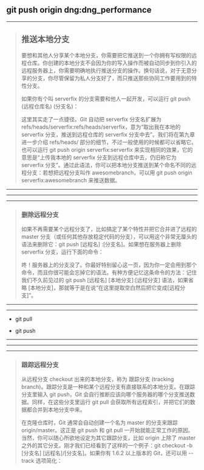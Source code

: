 
## git push origin dng:dng_performance



<hr>


> ## 推送本地分支
> 要想和其他人分享某个本地分支，你需要把它推送到一个你拥有写权限的远程仓库。你创建的本地分支不会因为你的写入操作而被自动同步到你引入的远程服务器上，你需要明确地执行推送分支的操作。换句话说，对于无意分享的分支，你尽管保留为私人分支好了，而只推送那些协同工作要用到的特性分支。
>
> 如果你有个叫 serverfix 的分支需要和他人一起开发，可以运行 git push (远程仓库名) (分支名)：
>
> 这里其实走了一点捷径。Git 自动把 serverfix 分支名扩展为 refs/heads/serverfix:refs/heads/serverfix，意为“取出我在本地的 serverfix 分支，推送到远程仓库的 serverfix 分支中去”。我们将在第九章进一步介绍 refs/heads/ 部分的细节，不过一般使用的时候都可以省略它。也可以运行 git push origin serverfix:serverfix 来实现相同的效果，它的意思是“上传我本地的 serverfix 分支到远程仓库中去，仍旧称它为 serverfix 分支”。通过此语法，你可以把本地分支推送到某个命名不同的远程分支：若想把远程分支叫作 awesomebranch，可以用 git push origin serverfix:awesomebranch 来推送数据。






<hr>




<hr>




<hr>



> ### 删除远程分支
> 如果不再需要某个远程分支了，比如搞定了某个特性并把它合并进了远程的 master 分支（或任何其他存放稳定代码的分支），可以用这个非常无厘头的语法来删除它：git push [远程名] :[分支名]。如果想在服务器上删除 serverfix 分支，运行下面的命令：
>
>
> 咚！服务器上的分支没了。你最好特别留心这一页，因为你一定会用到那个命令，而且你很可能会忘掉它的语法。有种方便记忆这条命令的方法：记住我们不久前见过的 git push [远程名] [本地分支]:[远程分支] 语法，如果省略 [本地分支]，那就等于是在说“在这里提取空白然后把它变成[远程分支]”。


<hr>




<hr>



* git pull


* git push



<hr>




<hr>


<hr>


> ### 跟踪远程分支
> 从远程分支 checkout 出来的本地分支，称为 跟踪分支 (tracking branch)。跟踪分支是一种和某个远程分支有直接联系的本地分支。在跟踪分支里输入 git push，Git 会自行推断应该向哪个服务器的哪个分支推送数据。同样，在这些分支里运行 git pull 会获取所有远程索引，并把它们的数据都合并到本地分支中来。
>
> 在克隆仓库时，Git 通常会自动创建一个名为 master 的分支来跟踪 origin/master。这正是 git push 和 git pull 一开始就能正常工作的原因。当然，你可以随心所欲地设定为其它跟踪分支，比如 origin 上除了 master 之外的其它分支。刚才我们已经看到了这样的一个例子：git checkout -b [分支名] [远程名]/[分支名]。如果你有 1.6.2 以上版本的 Git，还可以用 --track 选项简化：
